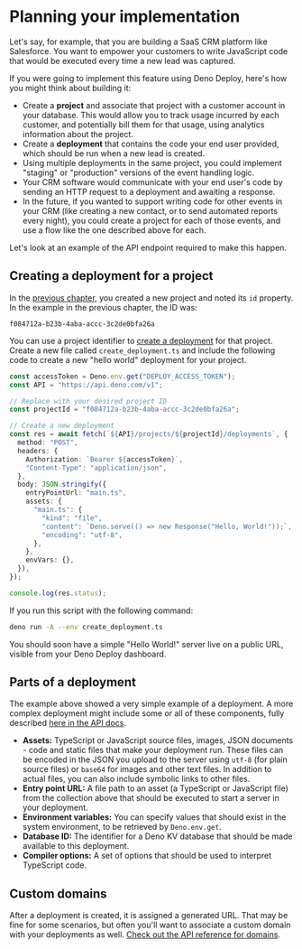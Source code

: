 # Planning your implementation

Let's say, for example, that you are building a SaaS CRM platform like
Salesforce. You want to empower your customers to write JavaScript code that
would be executed every time a new lead was captured.

If you were going to implement this feature using Deno Deploy, here's how you
might think about building it:

- Create a **project** and associate that project with a customer account in
  your database. This would allow you to track usage incurred by each customer,
  and potentially bill them for that usage, using analytics information about
  the project.
- Create a **deployment** that contains the code your end user provided, which
  should be run when a new lead is created.
- Using multiple deployments in the same project, you could implement "staging"
  or "production" versions of the event handling logic.
- Your CRM software would communicate with your end user's code by sending an
  HTTP request to a deployment and awaiting a response.
- In the future, if you wanted to support writing code for other events in your
  CRM (like creating a new contact, or to send automated reports every night),
  you could create a project for each of those events, and use a flow like the
  one described above for each.

Let's look at an example of the API endpoint required to make this happen.

## Creating a deployment for a project

In the [previous chapter](./quick_start.md), you created a new project and noted
its `id` property. In the example in the previous chapter, the ID was:

```console
f084712a-b23b-4aba-accc-3c2de0bfa26a
```

You can use a project identifier to
[create a deployment](https://apidocs.deno.com/#get-/projects/-projectId-/deployments)
for that project. Create a new file called `create_deployment.ts` and include
the following code to create a new "hello world" deployment for your project.

```ts title="create_deployment.ts"
const accessToken = Deno.env.get("DEPLOY_ACCESS_TOKEN");
const API = "https://api.deno.com/v1";

// Replace with your desired project ID
const projectId = "f084712a-b23b-4aba-accc-3c2de0bfa26a";

// Create a new deployment
const res = await fetch(`${API}/projects/${projectId}/deployments`, {
  method: "POST",
  headers: {
    Authorization: `Bearer ${accessToken}`,
    "Content-Type": "application/json",
  },
  body: JSON.stringify({
    entryPointUrl: "main.ts",
    assets: {
      "main.ts": {
        "kind": "file",
        "content": `Deno.serve(() => new Response("Hello, World!"));`,
        "encoding": "utf-8",
      },
    },
    envVars: {},
  }),
});

console.log(res.status);
```

If you run this script with the following command:

```bash
deno run -A --env create_deployment.ts
```

You should soon have a simple "Hello World!" server live on a public URL,
visible from your Deno Deploy dashboard.

## Parts of a deployment

The example above showed a very simple example of a deployment. A more complex
deployment might include some or all of these components, fully described
[here in the API docs](https://apidocs.deno.com/#get-/projects/-projectId-/deployments).

- **Assets:** TypeScript or JavaScript source files, images, JSON documents -
  code and static files that make your deployment run. These files can be
  encoded in the JSON you upload to the server using `utf-8` (for plain source
  files) or `base64` for images and other text files. In addition to actual
  files, you can also include symbolic links to other files.
- **Entry point URL:** A file path to an asset (a TypeScript or JavaScript file)
  from the collection above that should be executed to start a server in your
  deployment.
- **Environment variables:** You can specify values that should exist in the
  system environment, to be retrieved by `Deno.env.get`.
- **Database ID:** The identifier for a Deno KV database that should be made
  available to this deployment.
- **Compiler options:** A set of options that should be used to interpret
  TypeScript code.

## Custom domains

After a deployment is created, it is assigned a generated URL. That may be fine
for some scenarios, but often you'll want to associate a custom domain with your
deployments as well.
[Check out the API reference for domains](https://apidocs.deno.com/#get-/organizations/-organizationId-/domains).
